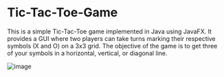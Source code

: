 # Tic-Tac-Toe-Game
This is a simple Tic-Tac-Toe game implemented in Java using JavaFX. It provides a GUI where two players can take turns marking their respective symbols (X and O) on a 3x3 grid. The objective of the game is to get three of your symbols in a horizontal, vertical, or diagonal line.

![image](https://github.com/Fjorelaa3/Tic-Tac-Toe-Game/assets/123838458/936da37a-d7de-4fd4-ac74-a95bd5a0d458)
